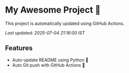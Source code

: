 # My Awesome Project 🚀

This project is automatically updated using GitHub Actions.

_Last updated: 2025-07-04 21:16:00 IST_

## Features
- Auto-update README using Python 🐍
- Auto Git push with GitHub Actions 🤖
